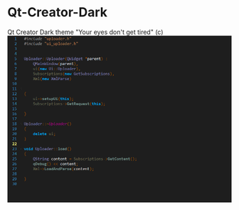 Qt-Creator-Dark
===============

Qt Creator Dark theme 
"Your eyes don't get tired" (c)
![image](https://github.com/Deniskore/Qt-Creator-Dark/raw/master/wtQzatez0IZSruAt4Cw.png)